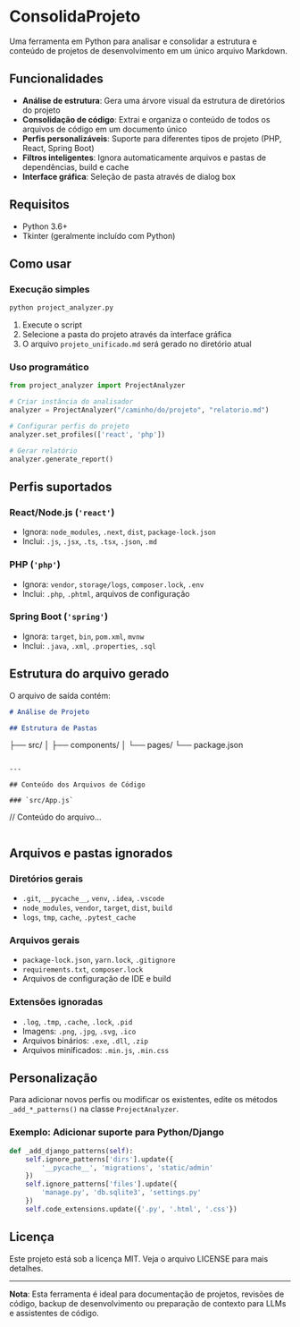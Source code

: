 # ConsolidaProjeto

Uma ferramenta em Python para analisar e consolidar a estrutura e conteúdo de projetos de desenvolvimento em um único arquivo Markdown.

## Funcionalidades

- **Análise de estrutura**: Gera uma árvore visual da estrutura de diretórios do projeto
- **Consolidação de código**: Extrai e organiza o conteúdo de todos os arquivos de código em um documento único
- **Perfis personalizáveis**: Suporte para diferentes tipos de projeto (PHP, React, Spring Boot)
- **Filtros inteligentes**: Ignora automaticamente arquivos e pastas de dependências, build e cache
- **Interface gráfica**: Seleção de pasta através de dialog box

## Requisitos

- Python 3.6+
- Tkinter (geralmente incluído com Python)

## Como usar

### Execução simples

```bash
python project_analyzer.py
```

1. Execute o script
2. Selecione a pasta do projeto através da interface gráfica
3. O arquivo `projeto_unificado.md` será gerado no diretório atual

### Uso programático

```python
from project_analyzer import ProjectAnalyzer

# Criar instância do analisador
analyzer = ProjectAnalyzer("/caminho/do/projeto", "relatorio.md")

# Configurar perfis do projeto
analyzer.set_profiles(['react', 'php'])

# Gerar relatório
analyzer.generate_report()
```

## Perfis suportados

### React/Node.js (`'react'`)
- Ignora: `node_modules`, `.next`, `dist`, `package-lock.json`
- Inclui: `.js`, `.jsx`, `.ts`, `.tsx`, `.json`, `.md`

### PHP (`'php'`)
- Ignora: `vendor`, `storage/logs`, `composer.lock`, `.env`
- Inclui: `.php`, `.phtml`, arquivos de configuração

### Spring Boot (`'spring'`)
- Ignora: `target`, `bin`, `pom.xml`, `mvnw`
- Inclui: `.java`, `.xml`, `.properties`, `.sql`

## Estrutura do arquivo gerado

O arquivo de saída contém:

```markdown
# Análise de Projeto

## Estrutura de Pastas
```
├── src/
│   ├── components/
│   └── pages/
└── package.json
```

---

## Conteúdo dos Arquivos de Código

### `src/App.js`
```
// Conteúdo do arquivo...
```
```

## Arquivos e pastas ignorados

### Diretórios gerais
- `.git`, `__pycache__`, `venv`, `.idea`, `.vscode`
- `node_modules`, `vendor`, `target`, `dist`, `build`
- `logs`, `tmp`, `cache`, `.pytest_cache`

### Arquivos gerais
- `package-lock.json`, `yarn.lock`, `.gitignore`
- `requirements.txt`, `composer.lock`
- Arquivos de configuração de IDE e build

### Extensões ignoradas
- `.log`, `.tmp`, `.cache`, `.lock`, `.pid`
- Imagens: `.png`, `.jpg`, `.svg`, `.ico`
- Arquivos binários: `.exe`, `.dll`, `.zip`
- Arquivos minificados: `.min.js`, `.min.css`

## Personalização

Para adicionar novos perfis ou modificar os existentes, edite os métodos `_add_*_patterns()` na classe `ProjectAnalyzer`.

### Exemplo: Adicionar suporte para Python/Django

```python
def _add_django_patterns(self):
    self.ignore_patterns['dirs'].update({
        '__pycache__', 'migrations', 'static/admin'
    })
    self.ignore_patterns['files'].update({
        'manage.py', 'db.sqlite3', 'settings.py'
    })
    self.code_extensions.update({'.py', '.html', '.css'})
```
## Licença

Este projeto está sob a licença MIT. Veja o arquivo LICENSE para mais detalhes.

***

**Nota**: Esta ferramenta é ideal para documentação de projetos, revisões de código, backup de desenvolvimento ou preparação de contexto para LLMs e assistentes de código.
